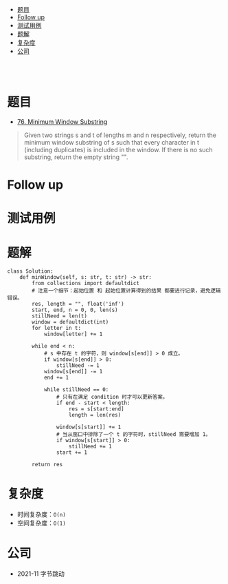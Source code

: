 - [题目](#题目)
- [Follow up](#follow-up)
- [测试用例](#测试用例)
- [题解](#题解)
- [复杂度](#复杂度)
- [公司](#公司)

</br></br>

# 题目
- [76. Minimum Window Substring](https://leetcode.com/problems/minimum-window-substring/)
> Given two strings s and t of lengths m and n respectively, return the minimum window substring of s such that every character in t (including duplicates) is included in the window. If there is no such substring, return the empty string "".


# Follow up

# 测试用例

# 题解
```
class Solution:
    def minWindow(self, s: str, t: str) -> str:
        from collections import defaultdict
        # 注意一个细节：起始位置 和 起始位置计算得到的结果 都要进行记录，避免逻辑错误。
        res, length = "", float('inf')
        start, end, n = 0, 0, len(s)
        stillNeed = len(t)
        window = defaultdict(int)
        for letter in t:
            window[letter] += 1

        while end < n:
            # s 中存在 t 的字符，则 window[s[end]] > 0 成立。
            if window[s[end]] > 0:
                stillNeed -= 1
            window[s[end]] -= 1
            end += 1

            while stillNeed == 0:
                # 只有在满足 condition 时才可以更新答案。
                if end - start < length:
                    res = s[start:end]
                    length = len(res)

                window[s[start]] += 1
                # 当从窗口中排除了一个 t 的字符时，stillNeed 需要增加 1。
                if window[s[start]] > 0:
                    stillNeed += 1
                start += 1

        return res
```


# 复杂度
- 时间复杂度：`O(n)`
- 空间复杂度：`O(1)`

# 公司
- 2021-11 字节跳动